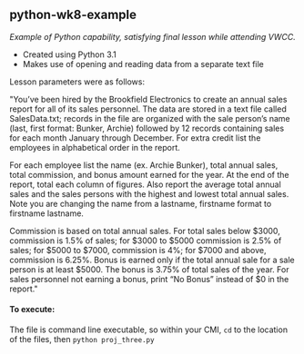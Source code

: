 ## python-wk8-example
*Example of Python capability, satisfying final lesson while attending VWCC.*

* Created using Python 3.1
* Makes use of opening and reading data from a separate text file

Lesson parameters were as follows:

"You’ve been hired by the Brookfield Electronics to create an annual sales report for all of its sales personnel. The data are stored in a text file called SalesData.txt; records in the file are organized with the sale person’s name (last, first format: Bunker, Archie) followed by 12 records containing sales for each month January through December. For extra credit list the employees in alphabetical order in the report.

For each employee list the name (ex. Archie Bunker), total annual sales, total commission, and bonus amount earned for the year. At the end of the report, total each column of figures. Also report the average total annual sales and the sales persons with the highest and lowest total annual sales. Note you are changing the name from a lastname, firstname format to firstname lastname.

Commission is based on total annual sales. For total sales below $3000, commission is 1.5% of sales; for $3000 to $5000 commission is 2.5% of sales; for $5000 to $7000, commission is 4%; for $7000 and above, commission is 6.25%. Bonus is earned only if the total annual sale for a sale person is at least $5000. The bonus is 3.75% of total sales of the year. For sales personnel not earning a bonus, print “No Bonus” instead of $0 in the report."

#### To execute:
The file is command line executable, so within your CMI, ```cd``` to the location of the files, then ```python proj_three.py```

